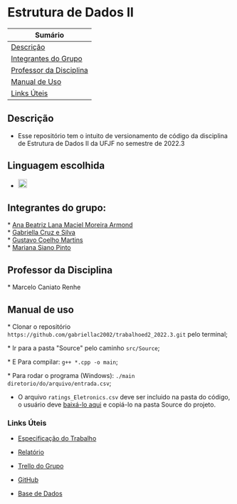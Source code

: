 # Estrutura de Dados II

| **Sumário** |
|-------------|
| [Descrição](#descricao) |
| [Integrantes do Grupo](#integrantes-do-grupo) |
| [Professor da Disciplina](#professor-da-disciplina) |
| [Manual de Uso](#manual-de-uso) |
| [Links Úteis](#links-uteis) |

## Descrição
* Esse repositório tem o intuito de versionamento de código da disciplina de Estrutura de Dados II da UFJF no semestre de 2022.3 <br>

## Linguagem escolhida
* <img alt="C++" src="https://www.alura.com.br/artigos/assets/formacao-linguagem-c-plus-plus/img-01.png" width="20"></img>

## Integrantes do grupo:

\* [Ana Beatriz Lana Maciel Moreira Armond](https://github.com/SilverBlitzy) <br>
\* [Gabriella Cruz e Silva](https://github.com/gabriellac2002) <br>
\* [Gustavo Coelho Martins](https://github.com/GuCMartins) <br>
\* [Mariana Siano Pinto](https://github.com/MarianaSiano) <br>

## Professor da Disciplina

\* Marcelo Caniato Renhe

## Manual de uso


\* Clonar o repositório `https://github.com/gabriellac2002/trabalhoed2_2022.3.git` pelo terminal;

\* Ir para a pasta "Source" pelo caminho `src/Source`;

\* E Para compilar: `g++ *.cpp -o main`;

\* Para rodar o programa (Windows): `./main diretorio/do/arquivo/entrada.csv`;

* O arquivo `ratings_Eletronics.csv` deve ser incluido na pasta do código, o usuário deve [baixá-lo aqui](https://www.kaggle.com/datasets/saurav9786/amazon-product-reviews) e copiá-lo na pasta Source do projeto.

### Links Úteis

* [Especificação do Trabalho](https://drive.google.com/file/d/1MmjmUyoL1xdPzCIZEUEGlBnwWLnqM_Uw/view?usp=sharing) <br>

* [Relatório](https://docs.google.com/document/d/14vnyY3xUYAWb4GPUKzaJWeJ33qqOYRk8/edit?usp=sharing&ouid=112002808412360346355&rtpof=true&sd=true) <br>

* [Trello do Grupo](https://trello.com/b/01zBdtaH/estrutura-de-dados-ii) <br>

* [GitHub](https://github.com/gabriellac2002/trabalhoed2_2022.3.git) <br>

* [Base de Dados](https://www.kaggle.com/datasets/saurav9786/amazon-product-reviews) <br>